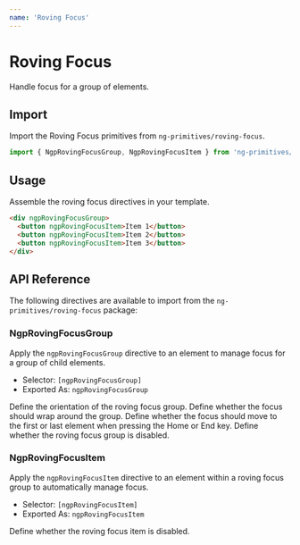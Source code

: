 ```yaml
---
name: 'Roving Focus'
---
```


# Roving Focus

Handle focus for a group of elements.

<docs-example name="roving-focus"></docs-example>

## Import

Import the Roving Focus primitives from `ng-primitives/roving-focus`.

```ts
import { NgpRovingFocusGroup, NgpRovingFocusItem } from 'ng-primitives/roving-focus';
```

## Usage

Assemble the roving focus directives in your template.

```html
<div ngpRovingFocusGroup>
  <button ngpRovingFocusItem>Item 1</button>
  <button ngpRovingFocusItem>Item 2</button>
  <button ngpRovingFocusItem>Item 3</button>
</div>
```

## API Reference

The following directives are available to import from the `ng-primitives/roving-focus` package:

### NgpRovingFocusGroup

Apply the `ngpRovingFocusGroup` directive to an element to manage focus for a group of child elements.

- Selector: `[ngpRovingFocusGroup]`
- Exported As: `ngpRovingFocusGroup`

<response-field name="ngpRovingFocusGroupOrientation" type="'horizontal' | 'vertical'" default="horizontal">
  Define the orientation of the roving focus group.
</response-field>

<response-field name="ngpRovingFocusGroupWrap" type="boolean">
  Define whether the focus should wrap around the group.
</response-field>

<response-field name="ngpRovingFocusGroupHomeEnd" type="boolean">
  Define whether the focus should move to the first or last element when pressing the Home or End key.
</response-field>

<response-field name="ngpRovingFocusGroupDisabled" type="boolean">
  Define whether the roving focus group is disabled.
</response-field>

### NgpRovingFocusItem

Apply the `ngpRovingFocusItem` directive to an element within a roving focus group to automatically manage focus.

- Selector: `[ngpRovingFocusItem]`
- Exported As: `ngpRovingFocusItem`

<response-field name="ngpRovingFocusItemDisabled" type="boolean">
  Define whether the roving focus item is disabled.
</response-field>
